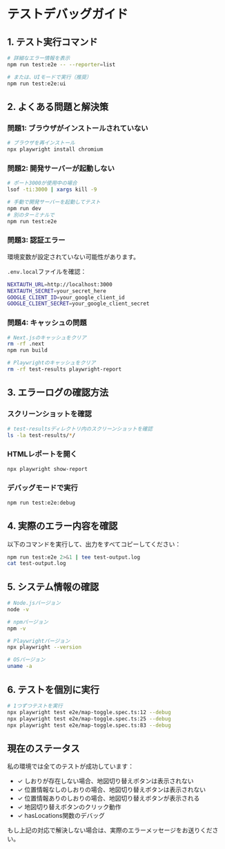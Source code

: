 # テストデバッグガイド

## 1. テスト実行コマンド

```bash
# 詳細なエラー情報を表示
npm run test:e2e -- --reporter=list

# または、UIモードで実行（推奨）
npm run test:e2e:ui
```

## 2. よくある問題と解決策

### 問題1: ブラウザがインストールされていない
```bash
# ブラウザを再インストール
npx playwright install chromium
```

### 問題2: 開発サーバーが起動しない
```bash
# ポート3000が使用中の場合
lsof -ti:3000 | xargs kill -9

# 手動で開発サーバーを起動してテスト
npm run dev
# 別のターミナルで
npm run test:e2e
```

### 問題3: 認証エラー
環境変数が設定されていない可能性があります。

`.env.local`ファイルを確認：
```bash
NEXTAUTH_URL=http://localhost:3000
NEXTAUTH_SECRET=your_secret_here
GOOGLE_CLIENT_ID=your_google_client_id
GOOGLE_CLIENT_SECRET=your_google_client_secret
```

### 問題4: キャッシュの問題
```bash
# Next.jsのキャッシュをクリア
rm -rf .next
npm run build

# Playwrightのキャッシュをクリア
rm -rf test-results playwright-report
```

## 3. エラーログの確認方法

### スクリーンショットを確認
```bash
# test-resultsディレクトリ内のスクリーンショットを確認
ls -la test-results/*/
```

### HTMLレポートを開く
```bash
npx playwright show-report
```

### デバッグモードで実行
```bash
npm run test:e2e:debug
```

## 4. 実際のエラー内容を確認

以下のコマンドを実行して、出力をすべてコピーしてください：

```bash
npm run test:e2e 2>&1 | tee test-output.log
cat test-output.log
```

## 5. システム情報の確認

```bash
# Node.jsバージョン
node -v

# npmバージョン
npm -v

# Playwrightバージョン
npx playwright --version

# OSバージョン
uname -a
```

## 6. テストを個別に実行

```bash
# 1つずつテストを実行
npx playwright test e2e/map-toggle.spec.ts:12 --debug
npx playwright test e2e/map-toggle.spec.ts:25 --debug
npx playwright test e2e/map-toggle.spec.ts:83 --debug
```

## 現在のステータス

私の環境では全てのテストが成功しています：
- ✓ しおりが存在しない場合、地図切り替えボタンは表示されない
- ✓ 位置情報なしのしおりの場合、地図切り替えボタンは表示されない
- ✓ 位置情報ありのしおりの場合、地図切り替えボタンが表示される
- ✓ 地図切り替えボタンのクリック動作
- ✓ hasLocations関数のデバッグ

もし上記の対応で解決しない場合は、実際のエラーメッセージをお送りください。
